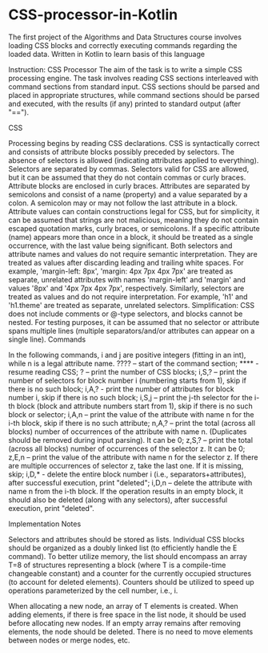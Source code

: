# CSS-processor-in-Kotlin
The first project of the Algorithms and Data Structures course involves loading CSS blocks and correctly executing commands regarding the loaded data. Written in Kotlin to learn basis of this language

Instruction:
CSS Processor
The aim of the task is to write a simple CSS processing engine. The task involves reading CSS sections interleaved with command sections from standard input. CSS sections should be parsed and placed in appropriate structures, while command sections should be parsed and executed, with the results (if any) printed to standard output (after "==").

CSS

Processing begins by reading CSS declarations. CSS is syntactically correct and consists of attribute blocks possibly preceded by selectors. The absence of selectors is allowed (indicating attributes applied to everything).
Selectors are separated by commas. Selectors valid for CSS are allowed, but it can be assumed that they do not contain commas or curly braces.
Attribute blocks are enclosed in curly braces.
Attributes are separated by semicolons and consist of a name (property) and a value separated by a colon. A semicolon may or may not follow the last attribute in a block.
Attribute values can contain constructions legal for CSS, but for simplicity, it can be assumed that strings are not malicious, meaning they do not contain escaped quotation marks, curly braces, or semicolons.
If a specific attribute (name) appears more than once in a block, it should be treated as a single occurrence, with the last value being significant.
Both selectors and attribute names and values do not require semantic interpretation. They are treated as values after discarding leading and trailing white spaces. For example, 'margin-left: 8px', 'margin: 4px 7px 4px 7px' are treated as separate, unrelated attributes with names 'margin-left' and 'margin' and values '8px' and '4px 7px 4px 7px', respectively. Similarly, selectors are treated as values and do not require interpretation. For example, 'h1' and 'h1.theme' are treated as separate, unrelated selectors.
Simplification: CSS does not include comments or @-type selectors, and blocks cannot be nested.
For testing purposes, it can be assumed that no selector or attribute spans multiple lines (multiple separators/and/or attributes can appear on a single line).
Commands

In the following commands, i and j are positive integers (fitting in an int), while n is a legal attribute name. ???? – start of the command section;
**** - resume reading CSS;
? – print the number of CSS blocks;
i,S,? – print the number of selectors for block number i (numbering starts from 1), skip if there is no such block;
i,A,? - print the number of attributes for block number i, skip if there is no such block;
i,S,j – print the j-th selector for the i-th block (block and attribute numbers start from 1), skip if there is no such block or selector;
i,A,n – print the value of the attribute with name n for the i-th block, skip if there is no such attribute;
n,A,? – print the total (across all blocks) number of occurrences of the attribute with name n. (Duplicates should be removed during input parsing). It can be 0;
z,S,? – print the total (across all blocks) number of occurrences of the selector z. It can be 0;
z,E,n – print the value of the attribute with name n for the selector z. If there are multiple occurrences of selector z, take the last one. If it is missing, skip;
i,D,* - delete the entire block number i (i.e., separators+attributes), after successful execution, print "deleted";
i,D,n – delete the attribute with name n from the i-th block. If the operation results in an empty block, it should also be deleted (along with any selectors), after successful execution, print "deleted".

Implementation Notes

Selectors and attributes should be stored as lists. Individual CSS blocks should be organized as a doubly linked list (to efficiently handle the E command). To better utilize memory, the list should encompass an array T=8 of structures representing a block (where T is a compile-time changeable constant) and a counter for the currently occupied structures (to account for deleted elements). Counters should be utilized to speed up operations parameterized by the cell number, i.e., i.

When allocating a new node, an array of T elements is created. When adding elements, if there is free space in the list node, it should be used before allocating new nodes. If an empty array remains after removing elements, the node should be deleted. There is no need to move elements between nodes or merge nodes, etc.
